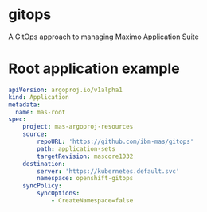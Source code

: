 # gitops
A GitOps approach to managing Maximo Application Suite



# Root application example
```yaml
apiVersion: argoproj.io/v1alpha1
kind: Application
metadata:
  name: mas-root
spec:
    project: mas-argoproj-resources
    source:
        repoURL: 'https://github.com/ibm-mas/gitops'
        path: application-sets
        targetRevision: mascore1032
    destination:
        server: 'https://kubernetes.default.svc'
        namespace: openshift-gitops
    syncPolicy:
        syncOptions:
            - CreateNamespace=false
```
